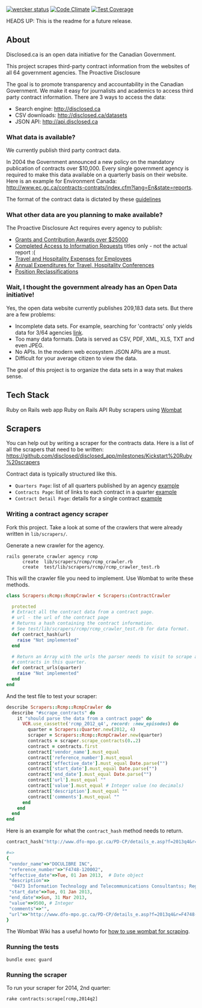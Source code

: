 [![wercker status](https://app.wercker.com/status/044339e960a4e88f16adc938cc1ba630/s "wercker status")](https://app.wercker.com/project/bykey/044339e960a4e88f16adc938cc1ba630)
[![Code Climate](https://codeclimate.com/github/disclosed/disclosed_app/badges/gpa.svg)](https://codeclimate.com/github/disclosed/disclosed_app)
[![Test Coverage](https://codeclimate.com/github/disclosed/disclosed_app/badges/coverage.svg)](https://codeclimate.com/github/disclosed/disclosed_app)

HEADS UP: This is the readme for a future release.

## About

Disclosed.ca is an open data initiative for the Canadian Government. 

This project scrapes third-party contract information from the websites of all 64 government agencies. The Proactive Disclosure

The goal is to promote transparency and accountability in the Canadian Government. We make it easy for journalists and academics to access third party contract information. There are 3 ways to access the data:

- Search engine: http://disclosed.ca
- CSV downloads: http://disclosed.ca/datasets
- JSON API: http://api.disclosed.ca


### What data is available?

We currently publish third party contract data.

In 2004 the Government announced a new policy on the mandatory publication of contracts over $10,000. Every single government agency is required to make this data available on a quarterly basis on their website. Here is an example for Environment Canada: http://www.ec.gc.ca/contracts-contrats/index.cfm?lang=En&state=reports.

The format of the contract data is dictated by these [guidelines](http://www.tbs-sct.gc.ca/pd-dp/dc/index-eng.asp)

### What other data are you planning to make available?

The Proactive Disclosure Act requires every agency to publish:

- [Grants and Contribution Awards over $25000](http://w03.international.gc.ca/dg-do/index.aspx?dept=1&lang=eng&p=3&r=39)
- [Completed Access to Information Requests](http://www.international.gc.ca/department-ministere/atip-aiprp/reports-rapports/2014/05-atip_aiprp.aspx?lang=eng) titles only - not the actual report :(
- [Travel and Hospitality Expenses for Employees](http://w03.international.gc.ca/dthe-dfva/report-rapport.aspx?lang=eng&dept=1&prof_id=469&ya=2014)
- [Annual Expenditures for Travel, Hospitality Conferences](http://www.international.gc.ca/department-ministere/transparency-transparence/travel_report_fa_2012-13-rapport_voyage_ae_2012-13.aspx?lang=eng)
- [Position Reclassifications](http://www.international.gc.ca/department-ministere/transparency-transparence/reclassification.aspx?lang=eng)


### Wait, I thought the government already has an Open Data initiative!

Yes, the open data website currently publishes 209,183 data sets. But there are a few problems:

- Incomplete data sets. For example, searching for 'contracts' only yields data for 3/64 agencies [link](http://data.gc.ca/data/en/dataset?q=contracts&sort=relevance+asc&page=2).
- Too many data formats. Data is served as CSV, PDF, XML, XLS, TXT and even JPEG.
- No APIs. In the modern web ecosystem JSON APIs are a must.
- Difficult for your average citizen to view the data.

The goal of this project is to organize the data sets in a way that makes sense.

## Tech Stack

Ruby on Rails web app
Ruby on Rails API
Ruby scrapers using [Wombat](https://github.com/felipecsl/wombat)

## Scrapers

You can help out by writing a scraper for the contracts data. Here is a list of all the scrapers that need to be written: https://github.com/disclosed/disclosed_app/milestones/Kickstart%20Ruby%20scrapers

Contract data is typically structured like this.

- `Quarters Page`: list of all quarters published by an agency [example](http://www.tbs-sct.gc.ca/scripts/contracts-contrats/reports-rapports-eng.asp)
- `Contracts Page`: list of links to each contract in a quarter [example](http://www.tbs-sct.gc.ca/scripts/contracts-contrats/reports-rapports-eng.asp?r=l&yr=2013&q=4&d=)
- `Contract Detail Page`: details for a single contract [example](http://www.tbs-sct.gc.ca/scripts/contracts-contrats/reports-rapports-eng.asp?r=c&refNum=2406210451&q=4&yr=2013&d=)

### Writing a contract agency scraper

Fork this project. Take a look at some of the crawlers that were already written in `lib/scrapers/`.



Generate a new crawler for the agency.

    rails generate crawler agency rcmp
          create  lib/scrapers/rcmp/rcmp_crawler.rb
          create  test/lib/scrapers/rcmp/rcmp_crawler_test.rb


This will the crawler file you need to implement. Use Wombat to write these methods.

```ruby
class Scrapers::Rcmp::RcmpCrawler < Scrapers::ContractCrawler

  protected
  # Extract all the contract data from a contract page.
  # url - the url of the contract page
  # Returns a hash containing the contract information.
  # See test/lib/scrapers/rcmp/rcmp_crawler_test.rb for data format.
  def contract_hash(url)
    raise "Not implemented"
  end

  # Return an Array with the urls the parser needs to visit to scrape all
  # contracts in this quarter.
  def contract_urls(quarter)
    raise "Not implemented"
  end
end
```

And the test file to test your scraper:

```ruby
describe Scrapers::Rcmp::RcmpCrawler do
  describe "#scrape_contracts" do
    it "should parse the data from a contract page" do
      VCR.use_cassette('rcmp_2012_q4', record: :new_episodes) do
        quarter = Scrapers::Quarter.new(2012, 4)
        scraper = Scrapers::Rcmp::RcmpCrawler.new(quarter)
        contracts = scraper.scrape_contracts(0..2)
        contract = contracts.first
        contract['vendor_name'].must_equal 
        contract['reference_number'].must_equal 
        contract['effective_date'].must_equal Date.parse("")
        contract['start_date'].must_equal Date.parse("")
        contract['end_date'].must_equal Date.parse("")
        contract['url'].must_equal ""
        contract['value'].must_equal # Integer value (no decimals)
        contract['description'].must_equal ""
        contract['comments'].must_equal ""
      end
    end
  end
end
```

Here is an example for what the `contract_hash` method needs to return.

```ruby
contract_hash("http://www.dfo-mpo.gc.ca/PD-CP/details_e.asp?f=2013q4&r=F4748-120002")

#=>
{
 "vendor_name"=>"DOCULIBRE INC",
 "reference_number"=>"F4748-120002",
 "effective_date"=>Tue, 01 Jan 2013,  # Date object
 "description"=>
  "0473 Information Technology and Telecommunications Consultantss; Regional Office: Gulf; Contact Phone: 1-866-266-6603",
 "start_date"=>Tue, 01 Jan 2013,
 "end_date"=>Sun, 31 Mar 2013,
 "value"=>9500, # Integer
 "comments"=>"",
 "url"=>"http://www.dfo-mpo.gc.ca/PD-CP/details_e.asp?f=2013q4&r=F4748-120002"
}
```

The Wombat Wiki has a useful howto for [how to use wombat for scraping](https://github.com/felipecsl/wombat/wiki).

### Running the tests

```
bundle exec guard
```

### Running the scraper

To run your scraper for 2014, 2nd quarter:

```
rake contracts:scrape[rcmp,2014q2]
```




